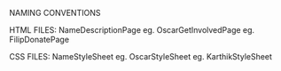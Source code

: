 NAMING CONVENTIONS

HTML FILES:
NameDescriptionPage
eg. OscarGetInvolvedPage
eg. FilipDonatePage

CSS FILES:
NameStyleSheet
eg. OscarStyleSheet
eg. KarthikStyleSheet
